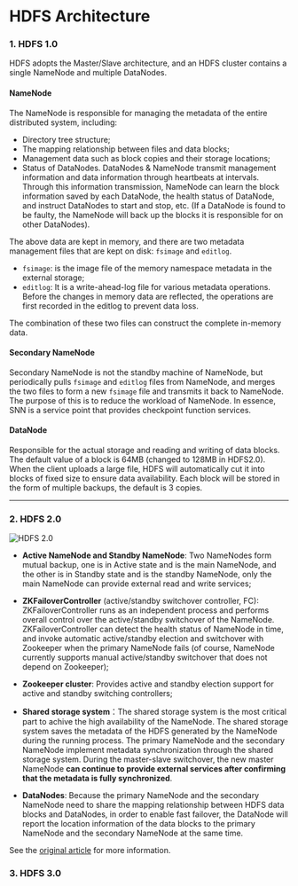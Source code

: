 # HDFS Architecture

### 1. HDFS 1.0

HDFS adopts the Master/Slave architecture, and an HDFS cluster contains a single NameNode and multiple DataNodes.

#### NameNode

The NameNode is responsible for managing the metadata of the entire distributed system, including:

- Directory tree structure;
- The mapping relationship between files and data blocks;
- Management data such as block copies and their storage locations;
- Status of DataNodes. DataNodes & NameNode transmit management information and data information through heartbeats at intervals. Through this information transmission, NameNode can learn the block information saved by each DataNode, the health status of DataNode, and instruct DataNodes to start and stop, etc. (If a DataNode is found to be faulty, the NameNode will back up the blocks it is responsible for on other DataNodes).

The above data are kept in memory, and there are two metadata management files that are kept on disk: `fsimage` and `editlog`.

- `fsimage`: is the image file of the memory namespace metadata in the external storage;
- `editlog`: It is a write-ahead-log file for various metadata operations. Before the changes in memory data are reflected, the operations are first recorded in the editlog to prevent data loss.

The combination of these two files can construct the complete in-memory data.

#### Secondary NameNode

Secondary NameNode is not the standby machine of NameNode, but periodically pulls `fsimage` and `editlog` files from NameNode, and merges the two files to form a new `fsimage` file and transmits it back to NameNode. The purpose of this is to reduce the workload of NameNode. In essence, SNN is a service point that provides checkpoint function services.

#### DataNode

Responsible for the actual storage and reading and writing of data blocks. The default value of a block is 64MB (changed to 128MB in HDFS2.0). When the client uploads a large file, HDFS will automatically cut it into blocks of fixed size to ensure data availability. Each block will be stored in the form of multiple backups, the default is 3 copies.

------

### 2. HDFS 2.0

![HDFS 2.0](../../../pictures/hdfs-ha.png)

- **Active NameNode and Standby NameNode**: Two NameNodes form mutual backup, one is in Active state and is the main NameNode, and the other is in Standby state and is the standby NameNode, only the main NameNode can provide external read and write services;

- **ZKFailoverController** (active/standby switchover controller, FC): ZKFailoverController runs as an independent process and performs overall control over the active/standby switchover of the NameNode. ZKFailoverController can detect the health status of NameNode in time, and invoke automatic active/standby election and switchover with Zookeeper when the primary NameNode fails (of course, NameNode currently supports manual active/standby switchover that does not depend on Zookeeper);

- **Zookeeper cluster**: Provides active and standby election support for active and standby switching controllers;

- **Shared storage system**：The shared storage system is the most critical part to achive the high availability of the NameNode. The shared storage system saves the metadata of the HDFS generated by the NameNode during the running process. The primary NameNode and the secondary NameNode implement metadata synchronization through the shared storage system. During the master-slave switchover, the new master NameNode **can continue to provide external services after confirming that the metadata is fully synchronized**.

- **DataNodes**: Because the primary NameNode and the secondary NameNode need to share the mapping relationship between HDFS data blocks and DataNodes, in order to enable fast failover, the DataNode will report the location information of the data blocks to the primary NameNode and the secondary NameNode at the same time.


See the [original article](<http://matt33.com/2018/07/15/hdfs-architecture-learn/#HDFS-2-0-%E7%9A%84-HA-%E5%AE%9E%E7%8E%B0>) for more information.

### 3. HDFS 3.0